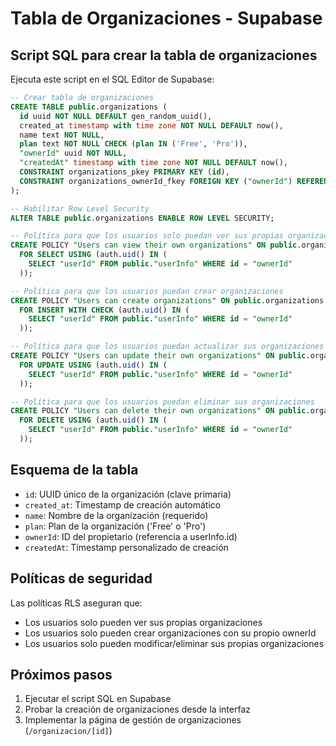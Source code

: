 # Tabla de Organizaciones - Supabase

## Script SQL para crear la tabla de organizaciones

Ejecuta este script en el SQL Editor de Supabase:

```sql
-- Crear tabla de organizaciones
CREATE TABLE public.organizations (
  id uuid NOT NULL DEFAULT gen_random_uuid(),
  created_at timestamp with time zone NOT NULL DEFAULT now(),
  name text NOT NULL,
  plan text NOT NULL CHECK (plan IN ('Free', 'Pro')),
  "ownerId" uuid NOT NULL,
  "createdAt" timestamp with time zone NOT NULL DEFAULT now(),
  CONSTRAINT organizations_pkey PRIMARY KEY (id),
  CONSTRAINT organizations_ownerId_fkey FOREIGN KEY ("ownerId") REFERENCES public."userInfo"(id)
);

-- Habilitar Row Level Security
ALTER TABLE public.organizations ENABLE ROW LEVEL SECURITY;

-- Política para que los usuarios solo puedan ver sus propias organizaciones
CREATE POLICY "Users can view their own organizations" ON public.organizations
  FOR SELECT USING (auth.uid() IN (
    SELECT "userId" FROM public."userInfo" WHERE id = "ownerId"
  ));

-- Política para que los usuarios puedan crear organizaciones
CREATE POLICY "Users can create organizations" ON public.organizations
  FOR INSERT WITH CHECK (auth.uid() IN (
    SELECT "userId" FROM public."userInfo" WHERE id = "ownerId"
  ));

-- Política para que los usuarios puedan actualizar sus organizaciones
CREATE POLICY "Users can update their own organizations" ON public.organizations
  FOR UPDATE USING (auth.uid() IN (
    SELECT "userId" FROM public."userInfo" WHERE id = "ownerId"
  ));

-- Política para que los usuarios puedan eliminar sus organizaciones
CREATE POLICY "Users can delete their own organizations" ON public.organizations
  FOR DELETE USING (auth.uid() IN (
    SELECT "userId" FROM public."userInfo" WHERE id = "ownerId"
  ));
```

## Esquema de la tabla

- `id`: UUID único de la organización (clave primaria)
- `created_at`: Timestamp de creación automático
- `name`: Nombre de la organización (requerido)
- `plan`: Plan de la organización ('Free' o 'Pro')
- `ownerId`: ID del propietario (referencia a userInfo.id)
- `createdAt`: Timestamp personalizado de creación

## Políticas de seguridad

Las políticas RLS aseguran que:
- Los usuarios solo pueden ver sus propias organizaciones
- Los usuarios solo pueden crear organizaciones con su propio ownerId
- Los usuarios solo pueden modificar/eliminar sus propias organizaciones

## Próximos pasos

1. Ejecutar el script SQL en Supabase
2. Probar la creación de organizaciones desde la interfaz
3. Implementar la página de gestión de organizaciones (`/organizacion/[id]`)
